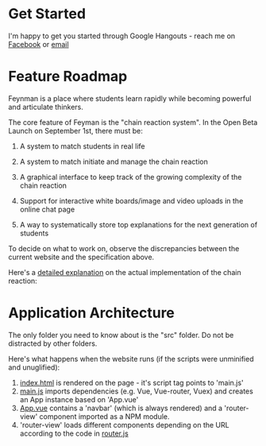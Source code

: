 # Get Started
I'm happy to get you started through Google Hangouts - reach me on 
[Facebook](https://www.facebook.com/elton.lin.338)
or 
[email](eltonlin@mit.edu)

# Feature Roadmap 

Feynman is a place where students learn rapidly while becoming powerful and articulate thinkers.

The core feature of Feyman is the "chain reaction system". In the Open Beta Launch on September 1st, there must be: 

1. A system to match students in real life 

2. A system to match initiate and manage the chain reaction 

3. A graphical interface to keep track of the growing complexity of the chain reaction 

4. Support for interactive white boards/image and video uploads in the online chat page

5. A way to systematically store top explanations for the next generation of students 

To decide on what to work on, observe the discrepancies between the current website and the specification above. 

Here's a [detailed explanation](CHAINREACTION.md) on the actual implementation of the chain reaction: 

# Application Architecture 

The only folder you need to know about is the "src" folder. Do not be distracted by other folders. 

Here's what happens when the website runs (if the scripts were unminified and unuglified):
  1) [index.html](./public/index.html) is rendered on the page - it's script tag points to 'main.js'
  2) [main.js](./src/main.js) imports dependencies (e.g. Vue, Vue-router, Vuex) and creates an App instance based on 'App.vue'
  3) [App.vue](./App.vue) contains a 'navbar' (which is always rendered) and a 'router-view' component imported as a NPM module.
  4) 'router-view' loads different components depending on the URL according to the code in [router.js](./src/router.js) 
   
  


